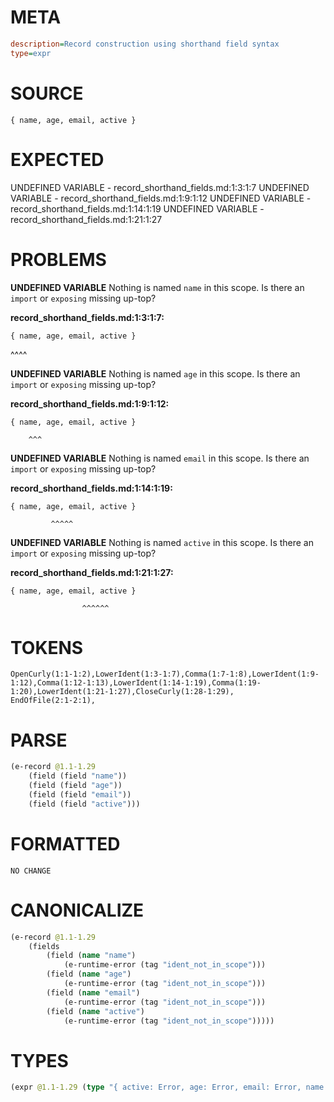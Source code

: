 # META
~~~ini
description=Record construction using shorthand field syntax
type=expr
~~~
# SOURCE
~~~roc
{ name, age, email, active }
~~~
# EXPECTED
UNDEFINED VARIABLE - record_shorthand_fields.md:1:3:1:7
UNDEFINED VARIABLE - record_shorthand_fields.md:1:9:1:12
UNDEFINED VARIABLE - record_shorthand_fields.md:1:14:1:19
UNDEFINED VARIABLE - record_shorthand_fields.md:1:21:1:27
# PROBLEMS
**UNDEFINED VARIABLE**
Nothing is named `name` in this scope.
Is there an `import` or `exposing` missing up-top?

**record_shorthand_fields.md:1:3:1:7:**
```roc
{ name, age, email, active }
```
  ^^^^


**UNDEFINED VARIABLE**
Nothing is named `age` in this scope.
Is there an `import` or `exposing` missing up-top?

**record_shorthand_fields.md:1:9:1:12:**
```roc
{ name, age, email, active }
```
        ^^^


**UNDEFINED VARIABLE**
Nothing is named `email` in this scope.
Is there an `import` or `exposing` missing up-top?

**record_shorthand_fields.md:1:14:1:19:**
```roc
{ name, age, email, active }
```
             ^^^^^


**UNDEFINED VARIABLE**
Nothing is named `active` in this scope.
Is there an `import` or `exposing` missing up-top?

**record_shorthand_fields.md:1:21:1:27:**
```roc
{ name, age, email, active }
```
                    ^^^^^^


# TOKENS
~~~zig
OpenCurly(1:1-1:2),LowerIdent(1:3-1:7),Comma(1:7-1:8),LowerIdent(1:9-1:12),Comma(1:12-1:13),LowerIdent(1:14-1:19),Comma(1:19-1:20),LowerIdent(1:21-1:27),CloseCurly(1:28-1:29),
EndOfFile(2:1-2:1),
~~~
# PARSE
~~~clojure
(e-record @1.1-1.29
	(field (field "name"))
	(field (field "age"))
	(field (field "email"))
	(field (field "active")))
~~~
# FORMATTED
~~~roc
NO CHANGE
~~~
# CANONICALIZE
~~~clojure
(e-record @1.1-1.29
	(fields
		(field (name "name")
			(e-runtime-error (tag "ident_not_in_scope")))
		(field (name "age")
			(e-runtime-error (tag "ident_not_in_scope")))
		(field (name "email")
			(e-runtime-error (tag "ident_not_in_scope")))
		(field (name "active")
			(e-runtime-error (tag "ident_not_in_scope")))))
~~~
# TYPES
~~~clojure
(expr @1.1-1.29 (type "{ active: Error, age: Error, email: Error, name: Error }"))
~~~
